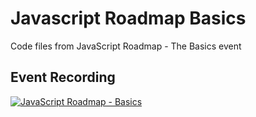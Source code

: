 # Javascript Roadmap Basics

Code files from JavaScript Roadmap - The Basics event


## Event Recording

[![JavaScript Roadmap - Basics](https://img.youtube.com/vi/ry8i5Qam7RI/0.jpg)](https://www.youtube.com/watch?v=ry8i5Qam7RI)

